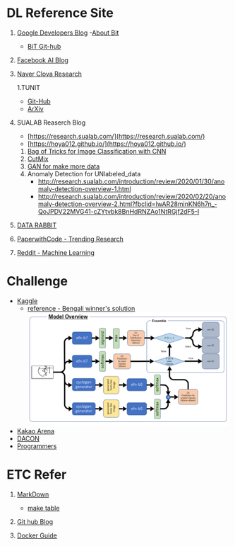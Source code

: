 # DL Reference Site

 1. [Google Developers Blog](https://developers-kr.googleblog.com/)
    -[About Bit](https://developers-kr.googleblog.com/2020/06/open-sourcing-bit-exploring-large-scale.html)
    - [BiT Git-hub](https://github.com/google-research/big_transfer)
  
 2. [Facebook AI Blog](https://ai.facebook.com/blog/)
 
 3. [Naver Clova Research](https://www.facebook.com/ClovaAIResearch)
    
    1.TUNIT
      - [Git-Hub](https://github.com/clovaai/tunit?fbclid=IwAR072Dj6pqgP9fTXdHxUSMELGRg-HlTINDffQ-xPkEiWHe4SS8gA5ZljwBc)
      - [ArXiv](https://arxiv.org/abs/2006.06500)

 4. SUALAB Reaserch Blog
    - [https://research.sualab.com/](https://research.sualab.com/)  
    - [https://hoya012.github.io/](https://hoya012.github.io/)  

    1. [Bag of Tricks for Image Classification with CNN](https://hoya012.github.io/blog/Bag-of-Tricks-for-Image-Classification-with-Convolutional-Neural-Networks-Review/)
    2. [CutMix](https://arxiv.org/pdf/1905.04899.pdf)
    3. [GAN for make more data](http://research.sualab.com/introduction/practice/2019/05/08/generative-adversarial-network.html)
    4. Anomaly Detection for UNlabeled_data
        - http://research.sualab.com/introduction/review/2020/01/30/anomaly-detection-overview-1.html
        - http://research.sualab.com/introduction/review/2020/02/20/anomaly-detection-overview-2.html?fbclid=IwAR28minKN6h7n_-QoJPDV22MVG41-cZYtvbk8BnHdRNZAo1NtRGjf2dF5-I

 5. [DATA RABBIT](https://flonelin.wordpress.com/)

 6. [PaperwithCode - Trending Research](https://www.paperswithcode.com/?fbclid=IwAR19b6ZIyTziVRwT1-XhNrNMwkfVGI63IdY52BFoYL5xVO1UTeQ0Wn68J4c)

 7. [Reddit - Machine Learning](https://www.reddit.com/r/MachineLearning/)


# Challenge
 - [Kaggle](https://www.kaggle.com/)
   - [reference - Bengali winner's solution](https://www.kaggle.com/c/bengaliai-cv19/discussion/135984)
   ![](doc_imgs/bengali.png) 
 - [Kakao Arena](https://arena.kakao.com/)
 - [DACON](https://dacon.io/)
 - [Programmers](https://programmers.co.kr/competitions)

# ETC Refer
 1. [MarkDown](https://heropy.blog/2017/09/30/markdown/)
    - [make table](https://steemit.com/kr/@antares007/-201787t14245290z)

 2. [Git hub Blog](https://devinlife.com/howto%20github%20pages/new-pages/)
 
 3. [Docker Guide](https://programmingsummaries.tistory.com/391)
